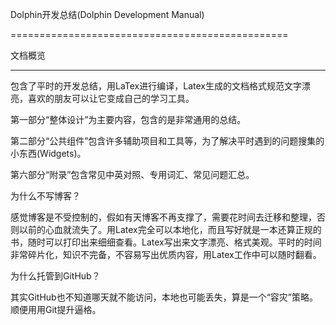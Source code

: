 
Dolphin开发总结(Dolphin Development Manual)

================================================

文档概览

------------------------------------------------

包含了平时的开发总结，用LaTex进行编译，Latex生成的文档格式规范文字漂亮，喜欢的朋友可以让它变成自己的学习工具。

第一部分“整体设计”为主要内容，包含的是非常通用的总结。

第二部分“公共组件”包含许多辅助项目和工具等，为了解决平时遇到的问题搜集的小东西(Widgets)。

第六部分“附录”包含常见中英对照、专用词汇、常见问题汇总。


为什么不写博客？

感觉博客是不受控制的，假如有天博客不再支撑了，需要花时间去迁移和整理，否则以前的心血就流失了。用Latex完全可以本地化，而且写好就是一本还算正规的书，随时可以打印出来细细查看。Latex写出来文字漂亮、格式美观。平时的时间非常碎片化，知识不完备，不容易写出优质内容，用Latex工作中可以随时翻看。

为什么托管到GitHub？

其实GitHub也不知道哪天就不能访问，本地也可能丢失，算是一个“容灾”策略。顺便用用Git提升逼格。

